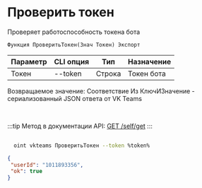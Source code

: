 ﻿---
sidebar_position: 1
---

# Проверить токен
 Проверяет работоспособность токена бота



`Функция ПроверитьТокен(Знач Токен) Экспорт`

  | Параметр | CLI опция | Тип | Назначение |
  |-|-|-|-|
  | Токен | --token | Строка | Токен бота |

  
  Возвращаемое значение:   Соответствие Из КлючИЗначение - сериализованный JSON ответа от VK Teams

<br/>

:::tip
Метод в документации API: [GET /self/get](https://teams.vk.com/botapi/#/self/get_self_get)
:::
<br/>


	


```sh title="Пример команды CLI"
    
  oint vkteams ПроверитьТокен --token %token%

```

```json title="Результат"
{
 "userId": "1011893356",
 "ok": true
}
```
